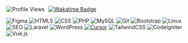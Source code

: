 <p style="display: flex; align-items: center; gap: 10px;">
  <img src="https://komarev.com/ghpvc/?username=aanglll&style=for-the-badge" alt="Profile Views" />
  <a href="https://wakatime.com/@96c5414b-72ea-4353-98ee-cc88caa40692">
    <img src="https://wakatime.com/badge/user/96c5414b-72ea-4353-98ee-cc88caa40692.svg?style=for-the-badge" alt="Wakatime Badge" />
  </a>
</p>

![Figma](https://img.shields.io/badge/Figma-000000?style=for-the-badge&logo=figma&logoColor=white)
![HTML5](https://img.shields.io/badge/HTML-E34F26?style=for-the-badge&logo=html5&logoColor=white)
![CSS](https://img.shields.io/badge/CSS-639?style=for-the-badge&logo=css&logoColor=white)
![PHP](https://img.shields.io/badge/PHP-777BB4?style=for-the-badge&logo=php&logoColor=white)
![MySQL](https://img.shields.io/badge/MySQL-4479A1?style=for-the-badge&logo=mysql&logoColor=white)
![Git](https://img.shields.io/badge/Git-F05032?style=for-the-badge&logo=git&logoColor=white)
![Bootstrap](https://img.shields.io/badge/Bootstrap-7952B3?style=for-the-badge&logo=bootstrap&logoColor=white)
![Linux](https://img.shields.io/badge/Linux-FCC624?style=for-the-badge&logo=linux&logoColor=black)
![SEO](https://img.shields.io/badge/SEO-grey?style=for-the-badge&logo=google&logoColor=white)
![Laravel](https://img.shields.io/badge/-Laravel-FF2D20?logo=laravel&logoColor=white&style=for-the-badge)
![WordPress](https://img.shields.io/badge/WordPress-21759B?style=for-the-badge&logo=wordpress&logoColor=white)
[![Cursor](https://custom-icon-badges.demolab.com/badge/Cursor-000000?style=for-the-badge&logo=cursor-ai-white)](#)
![TailwindCSS](https://img.shields.io/badge/Tailwind-38B2AC?style=for-the-badge&logo=tailwind-css&logoColor=white)
![CodeIgniter](https://img.shields.io/badge/CodeIgniter4-DD4814?style=for-the-badge&logo=codeigniter&logoColor=white)
![Vue.js](https://img.shields.io/badge/Vue-35495E?style=for-the-badge&logo=vue.js&logoColor=4FC08D)
